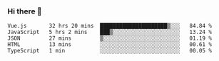 ### Hi there 👋

<!--
**xin-code/Xin-code** is a ✨ _special_ ✨ repository because its `README.md` (this file) appears on your GitHub profile.

Here are some ideas to get you started:
<!--START_SECTION:waka-->
```text
Vue.js       32 hrs 20 mins  █████████████████████▒░░░   84.84 % 
JavaScript   5 hrs 2 mins    ███▒░░░░░░░░░░░░░░░░░░░░░   13.24 % 
JSON         27 mins         ▒░░░░░░░░░░░░░░░░░░░░░░░░   01.19 % 
HTML         13 mins         ░░░░░░░░░░░░░░░░░░░░░░░░░   00.61 % 
TypeScript   1 min           ░░░░░░░░░░░░░░░░░░░░░░░░░   00.05 % 
```
<!--END_SECTION:waka-->
